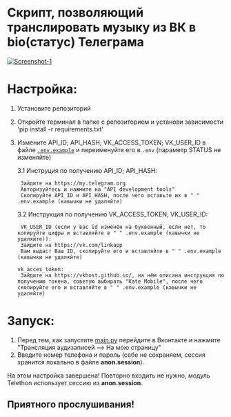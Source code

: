 # Скрипт, позволяющий транслировать музыку из ВК в bio(статус) Телеграма
<a href="https://imgbb.com/"><img src="https://i.ibb.co/6shhM24/Screenshot-1.png" alt="Screenshot-1" border="0"></a>
# Настройка:
1. Установите репозиторий
2. Откройте терминал в папке с репозиторием и установи зависимости 'pip install -r requirements.txt'
3. Измените API_ID; API_HASH; VK_ACCESS_TOKEN; VK_USER_ID в файле [`.env.example`](.env.example) и переименуйте его в `.env` (параметр STATUS не изменяйте)

    3.1 Инструция по получению API_ID; API_HASH:

        Зайдите на https://my.telegram.org
        Авторизуйтесь и нажмите на "API development tools"
        Скопируйте API_ID и API_HASH, после чего вставьте их в " " .env.example (кавычки не удаляйте)

    3.2 Инструкция по получению VK_ACCESS_TOKEN; VK_USER_ID:

        VK_USER_ID (если у вас id изменён на буквенный, если нет, то копируйте цифры и вставляйте в " " .env.example (кавычки не удаляйте)):
        Зайдите на https://vk.com/linkapp
        Вам выдаст Ваш ID, скопируйте его и вставляйте в " " .env.example (кавычки не удаляйте)

       vk_acces_token:
        Зайдите на https://vkhost.github.io/, на нём описана инструкция по получению токена, советую выбирать "Kate Mobile", после чего скопируйте его и вставляйте в " " .env.example (кавычки не удаляйте)

# Запуск:
1. Перед тем, как запустите [main.py](main.py) перейдите в Вконтакте и нажмите "Трансляция аудизаписей --> На мою страницу"
2. Введите номер телефона и пароль (себе не сохраняем, сессия хранится локально в файле **anon.session**).

На этом настройка завершена! Повторно входить не нужно, модуль Telethon использует сессию из **anon.session**.

## Приятного прослушивания!
